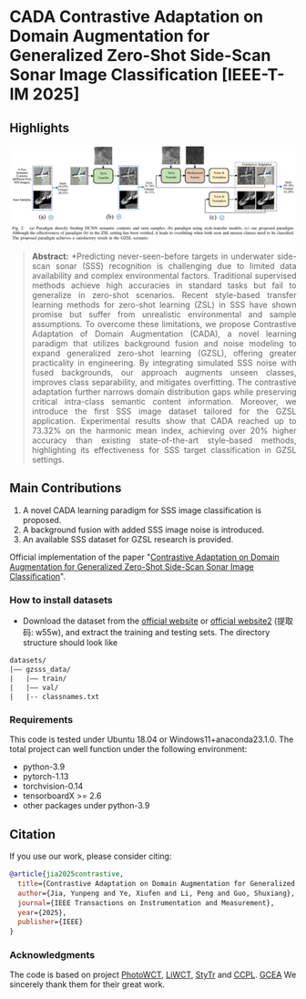 # CADA Contrastive Adaptation on Domain Augmentation for Generalized Zero-Shot Side-Scan Sonar Image Classification [IEEE-T-IM 2025]

## Highlights
![main figure](main_figure.png)
> **<p align="justify"> Abstract:** *Predicting never-seen-before targets in underwater side-scan sonar (SSS) recognition is challenging due to limited data availability and complex environmental factors.
> Traditional supervised methods achieve high accuracies in standard tasks but fail to generalize in zero-shot scenarios. Recent style-based transfer learning methods for zero-shot learning (ZSL) in SSS
> have shown promise but suffer from unrealistic environmental and sample assumptions. To overcome these limitations, we propose Contrastive Adaptation of Domain Augmentation (CADA), a novel learning
> paradigm that utilizes background fusion and noise modeling to expand generalized zero-shot learning (GZSL), offering greater practicality in engineering. By integrating simulated SSS noise with fused backgrounds,
> our approach augments unseen classes, improves class separability, and mitigates overfitting. The contrastive adaptation further narrows domain distribution gaps while preserving critical intra-class semantic
> content information. Moreover, we introduce the first SSS image dataset tailored for the GZSL application. Experimental results show that CADA reached up to 73.32% on the harmonic mean index,
> achieving over 20% higher accuracy than existing state-of-the-art style-based methods, highlighting its effectiveness for SSS target classification in GZSL settings.

## Main Contributions

1) A novel CADA learning paradigm for SSS image classification is proposed.
2) A background fusion with added SSS image noise is introduced.
3) An available SSS dataset for GZSL research is provided.


Official implementation of the paper "[Contrastive Adaptation on Domain Augmentation for Generalized Zero-Shot Side-Scan Sonar Image Classification](https://ieeexplore.ieee.org/abstract/document/10925503)".

### How to install datasets
- Download the dataset from the [official website](https://drive.google.com/file/d/1OJ-co80Htd3kuVmmccFZMUKyzQ0m5hsu/view?usp=sharing) or [official website2](https://pan.baidu.com/s/1cR37T3xdU-i47gajs3rtGg) (提取码: w55w), and extract the training and testing sets. The directory structure should look like
```
datasets/
|–– gzsss_data/
|   |–– train/
|   |–– val/
|   |-- classnames.txt
```

### Requirements
This code is tested under Ubuntu 18.04 or Windows11+anaconda23.1.0. The total project can well function under the following environment:
* python-3.9
* pytorch-1.13
* torchvision-0.14
* tensorboardX >= 2.6
* other packages under python-3.9

## Citation
If you use our work, please consider citing:
```bibtex
@article{jia2025contrastive,
  title={Contrastive Adaptation on Domain Augmentation for Generalized Zero-Shot Side-Scan Sonar Image Classification},
  author={Jia, Yunpeng and Ye, Xiufen and Li, Peng and Guo, Shuxiang},
  journal={IEEE Transactions on Instrumentation and Measurement},
  year={2025},
  publisher={IEEE}
}
```

### Acknowledgments
The code is based on project [PhotoWCT](https://github.com/svjack/PhotoWCT), [LiWCT](https://github.com/guizilaile23/ZSL-SSS), [StyTr](https://github.com/diyiiyiii/StyTR-2) and [CCPL](https://github.com/JarrentWu1031/CCPL). [GCEA](https://github.com/baizhongyu/GCEANet) We sincerely thank them for their great work.
